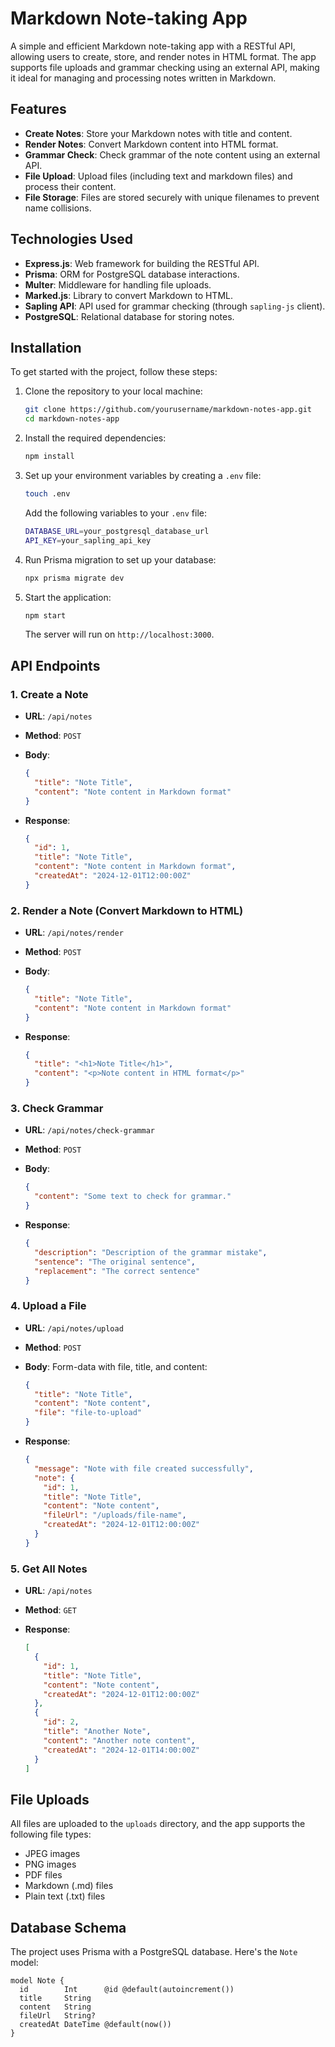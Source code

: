 # Markdown Note-taking App

A simple and efficient Markdown note-taking app with a RESTful API, allowing users to create, store, and render notes in HTML format. The app supports file uploads and grammar checking using an external API, making it ideal for managing and processing notes written in Markdown.

## Features

- **Create Notes**: Store your Markdown notes with title and content.
- **Render Notes**: Convert Markdown content into HTML format.
- **Grammar Check**: Check grammar of the note content using an external API.
- **File Upload**: Upload files (including text and markdown files) and process their content.
- **File Storage**: Files are stored securely with unique filenames to prevent name collisions.

## Technologies Used

- **Express.js**: Web framework for building the RESTful API.
- **Prisma**: ORM for PostgreSQL database interactions.
- **Multer**: Middleware for handling file uploads.
- **Marked.js**: Library to convert Markdown to HTML.
- **Sapling API**: API used for grammar checking (through `sapling-js` client).
- **PostgreSQL**: Relational database for storing notes.

## Installation

To get started with the project, follow these steps:

1. Clone the repository to your local machine:

    ```bash
    git clone https://github.com/yourusername/markdown-notes-app.git
    cd markdown-notes-app
    ```

2. Install the required dependencies:

    ```bash
    npm install
    ```

3. Set up your environment variables by creating a `.env` file:

    ```bash
    touch .env
    ```

    Add the following variables to your `.env` file:

    ```bash
    DATABASE_URL=your_postgresql_database_url
    API_KEY=your_sapling_api_key
    ```

4. Run Prisma migration to set up your database:

    ```bash
    npx prisma migrate dev
    ```

5. Start the application:

    ```bash
    npm start
    ```

    The server will run on `http://localhost:3000`.

## API Endpoints

### 1. **Create a Note**

- **URL**: `/api/notes`
- **Method**: `POST`
- **Body**:

    ```json
    {
      "title": "Note Title",
      "content": "Note content in Markdown format"
    }
    ```

- **Response**:

    ```json
    {
      "id": 1,
      "title": "Note Title",
      "content": "Note content in Markdown format",
      "createdAt": "2024-12-01T12:00:00Z"
    }
    ```

### 2. **Render a Note (Convert Markdown to HTML)**

- **URL**: `/api/notes/render`
- **Method**: `POST`
- **Body**:

    ```json
    {
      "title": "Note Title",
      "content": "Note content in Markdown format"
    }
    ```

- **Response**:

    ```json
    {
      "title": "<h1>Note Title</h1>",
      "content": "<p>Note content in HTML format</p>"
    }
    ```

### 3. **Check Grammar**

- **URL**: `/api/notes/check-grammar`
- **Method**: `POST`
- **Body**:

    ```json
    {
      "content": "Some text to check for grammar."
    }
    ```

- **Response**:

    ```json
    {
      "description": "Description of the grammar mistake",
      "sentence": "The original sentence",
      "replacement": "The correct sentence"
    }
    ```

### 4. **Upload a File**

- **URL**: `/api/notes/upload`
- **Method**: `POST`
- **Body**: Form-data with file, title, and content:

    ```json
    {
      "title": "Note Title",
      "content": "Note content",
      "file": "file-to-upload"
    }
    ```

- **Response**:

    ```json
    {
      "message": "Note with file created successfully",
      "note": {
        "id": 1,
        "title": "Note Title",
        "content": "Note content",
        "fileUrl": "/uploads/file-name",
        "createdAt": "2024-12-01T12:00:00Z"
      }
    }
    ```

### 5. **Get All Notes**

- **URL**: `/api/notes`
- **Method**: `GET`
- **Response**:

    ```json
    [
      {
        "id": 1,
        "title": "Note Title",
        "content": "Note content",
        "createdAt": "2024-12-01T12:00:00Z"
      },
      {
        "id": 2,
        "title": "Another Note",
        "content": "Another note content",
        "createdAt": "2024-12-01T14:00:00Z"
      }
    ]
    ```

## File Uploads

All files are uploaded to the `uploads` directory, and the app supports the following file types:

- JPEG images
- PNG images
- PDF files
- Markdown (.md) files
- Plain text (.txt) files

## Database Schema

The project uses Prisma with a PostgreSQL database. Here's the `Note` model:

```prisma
model Note {
  id        Int      @id @default(autoincrement())
  title     String
  content   String
  fileUrl   String?
  createdAt DateTime @default(now())
}
